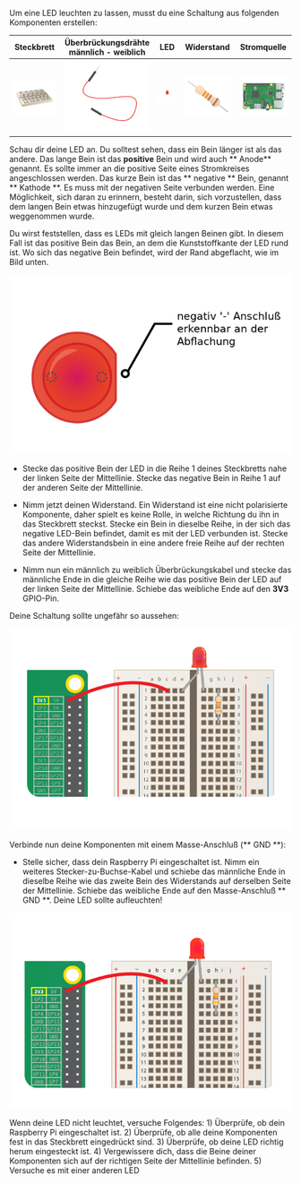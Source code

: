 Um eine LED leuchten zu lassen, musst du eine Schaltung aus folgenden Komponenten erstellen:

| Steckbrett                           | Überbrückungsdrähte männlich - weiblich | LED                    | Widerstand                         | Stromquelle                            |
| ------------------------------------ | --------------------------------------- | ---------------------- | ---------------------------------- | -------------------------------------- |
| ![Steckbrett](images/breadboard.png) | ![m-w Drähte](images/mfjumper.png)      | ![LED](images/led.png) | ![Widerstand](images/resistor.png) | ![RaspberryPi](images/raspberrypi.png) |

Schau dir deine LED an. Du solltest sehen, dass ein Bein länger ist als das andere. Das lange Bein ist das **positive** Bein und wird auch ** Anode** genannt. Es sollte immer an die positive Seite eines Stromkreises angeschlossen werden. Das kurze Bein ist das ** negative ** Bein, genannt ** Kathode **. Es muss mit der negativen Seite verbunden werden. Eine Möglichkeit, sich daran zu erinnern, besteht darin, sich vorzustellen, dass dem langen Bein etwas hinzugefügt wurde und dem kurzen Bein etwas weggenommen wurde.

Du wirst feststellen, dass es LEDs mit gleich langen Beinen gibt. In diesem Fall ist das positive Bein das Bein, an dem die Kunststoffkante der LED rund ist. Wo sich das negative Bein befindet, wird der Rand abgeflacht, wie im Bild unten.

![LED-Details](images/LEDcloseup.png)

+ Stecke das positive Bein der LED in die Reihe 1 deines Steckbretts nahe der linken Seite der Mittellinie. Stecke das negative Bein in Reihe 1 auf der anderen Seite der Mittellinie.

+ Nimm jetzt deinen Widerstand. Ein Widerstand ist eine nicht polarisierte Komponente, daher spielt es keine Rolle, in welche Richtung du ihn in das Steckbrett steckst. Stecke ein Bein in dieselbe Reihe, in der sich das negative LED-Bein befindet, damit es mit der LED verbunden ist. Stecke das andere Widerstandsbein in eine andere freie Reihe auf der rechten Seite der Mittellinie.

+ Nimm nun ein männlich zu weiblich Überbrückungskabel und stecke das männliche Ende in die gleiche Reihe wie das positive Bein der LED auf der linken Seite der Mittellinie. Schiebe das weibliche Ende auf den **3V3** GPIO-Pin.

Deine Schaltung sollte ungefähr so aussehen:

![Stromkreis ohne Masseverbindung](images/ground-missing.png)

Verbinde nun deine Komponenten mit einem Masse-Anschluß (** GND **):

+ Stelle sicher, dass dein Raspberry Pi eingeschaltet ist. Nimm ein weiteres Stecker-zu-Buchse-Kabel und schiebe das männliche Ende in dieselbe Reihe wie das zweite Bein des Widerstands auf derselben Seite der Mittellinie. Schiebe das weibliche Ende auf den Masse-Anschluß ** GND **. Deine LED sollte aufleuchten!

![Stromfluss](images/circuit-current-flow.gif)

Wenn deine LED nicht leuchtet, versuche Folgendes: 1) Überprüfe, ob dein Raspberry Pi eingeschaltet ist. 2) Überprüfe, ob alle deine Komponenten fest in das Steckbrett eingedrückt sind. 3) Überprüfe, ob deine LED richtig herum eingesteckt ist. 4) Vergewissere dich, dass die Beine deiner Komponenten sich auf der richtigen Seite der Mittellinie befinden. 5) Versuche es mit einer anderen LED
